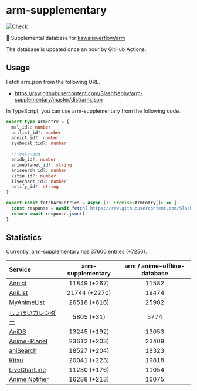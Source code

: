 # arm-supplementary

[![Check](https://github.com/SlashNephy/arm-supplementary/actions/workflows/check-node.yml/badge.svg)](https://github.com/SlashNephy/arm-supplementary/actions/workflows/check-node.yml)

💊 Supplemental database for [kawaiioverflow/arm](https://github.com/kawaiioverflow/arm)

The database is updated once an hour by GitHub Actions.

## Usage

Fetch arm.json from the following URL.

- https://raw.githubusercontent.com/SlashNephy/arm-supplementary/master/dist/arm.json

In TypeScript, you can use arm-supplementary from the following code.

```TypeScript
export type ArmEntry = {
  mal_id?: number
  anilist_id?: number
  annict_id?: number
  syobocal_tid?: number

  // extended
  anidb_id?: number
  animeplanet_id?: string
  anisearch_id?: number
  kitsu_id?: number
  livechart_id?: number
  notify_id?: string
}

export const fetchArmEntries = async (): Promise<ArmEntry[]> => {
  const response = await fetch('https://raw.githubusercontent.com/SlashNephy/arm-supplementary/master/dist/arm.json')
  return await response.json()
}
```

## Statistics

Currently, arm-supplementary has 37600 entries (+7256).

| Service                                     | arm-supplementary | arm / anime-offline-database |
| :------------------------------------------ | :---------------: | :--------------------------: |
| [Annict](https://annict.com)                |   11849 (+267)    |            11582             |
| [AniList](https://anilist.co)               |   21744 (+2270)   |            19474             |
| [MyAnimeList](https://myanimelist.net)      |   26518 (+616)    |            25902             |
| [しょぼいカレンダー](https://cal.syoboi.jp) |    5805 (+31)     |             5774             |
| [AniDB](https://anidb.net)                  |   13245 (+192)    |            13053             |
| [Anime-Planet](https://anime-planet.com)    |   23612 (+203)    |            23409             |
| [aniSearch](https://anisearch.com)          |   18527 (+204)    |            18323             |
| [Kitsu](https://kitsu.io)                   |   20041 (+223)    |            19818             |
| [LiveChart.me](https://livechart.me)        |   11230 (+176)    |            11054             |
| [Anime Notifier](https://notify.moe)        |   16288 (+213)    |            16075             |
